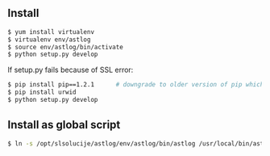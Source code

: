 Install
-------

```bash
$ yum install virtualenv
$ virtualenv env/astlog
$ source env/astlog/bin/activate
$ python setup.py develop
```

If setup.py fails because of SSL error:

```bash
$ pip install pip==1.2.1      # downgrade to older version of pip which works over http
$ pip install urwid
$ python setup.py develop
```

Install as global script
------------------------

```bash
$ ln -s /opt/slsolucije/astlog/env/astlog/bin/astlog /usr/local/bin/astlog
```
